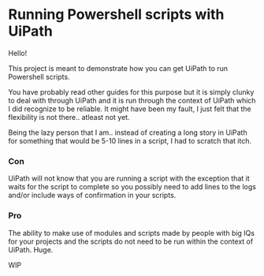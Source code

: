# Running Powershell scripts with UiPath

Hello!

This project is meant to demonstrate how you can get UiPath to run Powershell scripts.

You have probably read other guides for this purpose but it is simply clunky to deal with through UiPath and it is run through the context of UiPath which I did recognize to be reliable. It might have been my fault, I just felt that the flexibility is not there.. atleast not yet.
 
Being the lazy person that I am.. instead of creating a long story in UiPath for something that would be 5-10 lines in a script, I had to scratch that itch.

### Con ###
UiPath will not know that you are running a script with the exception that it waits for the script to complete so you possibly need to add lines to the logs and/or include ways of confirmation in your scripts.

### Pro ###
The ability to make use of modules and scripts made by people with big IQs for your projects and the scripts do not need to be run within the context of UiPath. Huge.


WIP
